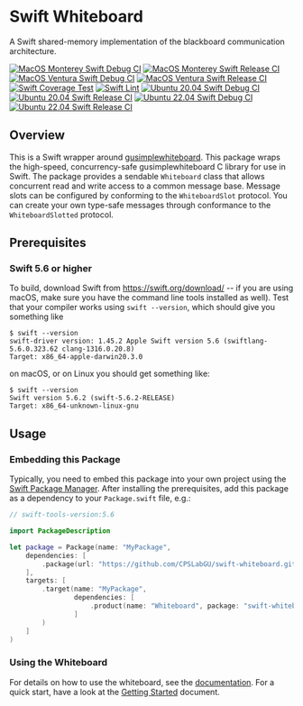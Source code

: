 # Swift Whiteboard

A Swift shared-memory implementation of the blackboard communication architecture.

[![MacOS Monterey Swift Debug CI](https://github.com/CPSLabGU/swift-whiteboard/actions/workflows/ci-macOS-debug.yml/badge.svg)](https://github.com/CPSLabGU/swift-whiteboard/actions/workflows/ci-macOS-debug.yml)
[![MacOS Monterey Swift Release CI](https://github.com/CPSLabGU/swift-whiteboard/actions/workflows/ci-macOS-release.yml/badge.svg)](https://github.com/CPSLabGU/swift-whiteboard/actions/workflows/ci-macOS-release.yml)
[![MacOS Ventura Swift Debug CI](https://github.com/CPSLabGU/swift-whiteboard/actions/workflows/ci-macOS13-debug.yml/badge.svg)](https://github.com/CPSLabGU/swift-whiteboard/actions/workflows/ci-macOS13-debug.yml)
[![MacOS Ventura Swift Release CI](https://github.com/CPSLabGU/swift-whiteboard/actions/workflows/ci-macOS13-release.yml/badge.svg)](https://github.com/CPSLabGU/swift-whiteboard/actions/workflows/ci-macOS13-release.yml)
[![Swift Coverage Test](https://github.com/CPSLabGU/swift-whiteboard/actions/workflows/cov.yml/badge.svg)](https://github.com/CPSLabGU/swift-whiteboard/actions/workflows/cov.yml)
[![Swift Lint](https://github.com/CPSLabGU/swift-whiteboard/actions/workflows/swiftlint.yml/badge.svg)](https://github.com/CPSLabGU/swift-whiteboard/actions/workflows/swiftlint.yml)
[![Ubuntu 20.04 Swift Debug CI](https://github.com/CPSLabGU/swift-whiteboard/actions/workflows/ci-linux-debug.yml/badge.svg)](https://github.com/CPSLabGU/swift-whiteboard/actions/workflows/ci-linux-debug.yml)
[![Ubuntu 20.04 Swift Release CI](https://github.com/CPSLabGU/swift-whiteboard/actions/workflows/ci-linux-release.yml/badge.svg)](https://github.com/CPSLabGU/swift-whiteboard/actions/workflows/ci-linux-release.yml)
[![Ubuntu 22.04 Swift Debug CI](https://github.com/CPSLabGU/swift-whiteboard/actions/workflows/ci-linux-debug-22_04.yml/badge.svg)](https://github.com/CPSLabGU/swift-whiteboard/actions/workflows/ci-linux-debug-22_04.yml)
[![Ubuntu 22.04 Swift Release CI](https://github.com/CPSLabGU/swift-whiteboard/actions/workflows/ci-linux-release-22_04.yml/badge.svg)](https://github.com/CPSLabGU/swift-whiteboard/actions/workflows/ci-linux-release-22_04.yml)

## Overview

This is a Swift wrapper around [gusimplewhiteboard](https://github.com/CPSLabGU/gusimplewhiteboard).
This package wraps the high-speed, concurrency-safe gusimplewhiteboard C library for use in Swift. The package provides a sendable ``Whiteboard`` class that allows concurrent read and write access to a common message base. Message slots can be configured by conforming to the ``WhiteboardSlot`` protocol. You can create your own type-safe messages through conformance to the ``WhiteboardSlotted`` protocol.

## Prerequisites

### Swift 5.6 or higher

To build, download Swift from https://swift.org/download/ -- if you are using macOS, make sure you have the command line tools installed as well).  Test that your compiler works using `swift --version`, which should give you something like

	$ swift --version
	swift-driver version: 1.45.2 Apple Swift version 5.6 (swiftlang-5.6.0.323.62 clang-1316.0.20.8)
    Target: x86_64-apple-darwin20.3.0

on macOS, or on Linux you should get something like:

	$ swift --version
	Swift version 5.6.2 (swift-5.6.2-RELEASE)
	Target: x86_64-unknown-linux-gnu

## Usage

### Embedding this Package

Typically, you need to embed this package into your own project using the [Swift Package Manager](https://swift.org/package-manager/).  After installing the prerequisites, add this package as a dependency to your `Package.swift` file, e.g.:

```swift
// swift-tools-version:5.6

import PackageDescription

let package = Package(name: "MyPackage",
    dependencies: [
        .package(url: "https://github.com/CPSLabGU/swift-whiteboard.git", branch: "main"),
    ],    
    targets: [
        .target(name: "MyPackage",
                dependencies: [
                    .product(name: "Whiteboard", package: "swift-whiteboard")
                ]
        )
    ]
)
```

### Using the Whiteboard

For details on how to use the whiteboard, see the [documentation](https://github.com/CPSLabGU/swift-whiteboard/blob/main/Sources/Whiteboard/Whiteboard.docc/Whiteboard.md).  For a quick start, have a look at the [Getting Started](https://github.com/CPSLabGU/swift-whiteboard/blob/main/Sources/Whiteboard/Whiteboard.docc/GettingStarted.md) document.
